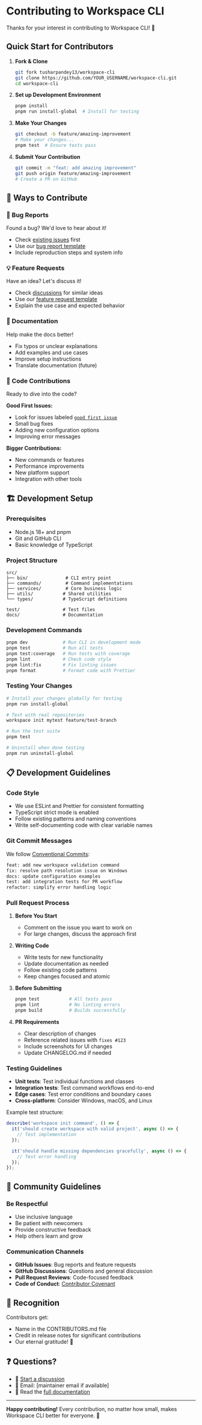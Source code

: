 # Contributing to Workspace CLI

Thanks for your interest in contributing to Workspace CLI! 🎉

## Quick Start for Contributors

1. **Fork & Clone**

   ```bash
   git fork tusharpandey13/workspace-cli
   git clone https://github.com/YOUR_USERNAME/workspace-cli.git
   cd workspace-cli
   ```

2. **Set up Development Environment**

   ```bash
   pnpm install
   pnpm run install-global  # Install for testing
   ```

3. **Make Your Changes**

   ```bash
   git checkout -b feature/amazing-improvement
   # Make your changes...
   pnpm test  # Ensure tests pass
   ```

4. **Submit Your Contribution**
   ```bash
   git commit -m "feat: add amazing improvement"
   git push origin feature/amazing-improvement
   # Create a PR on GitHub
   ```

## 🎯 Ways to Contribute

### 🐛 Bug Reports

Found a bug? We'd love to hear about it!

- Check [existing issues](https://github.com/tusharpandey13/workspace-cli/issues) first
- Use our [bug report template](https://github.com/tusharpandey13/workspace-cli/issues/new?template=bug_report.md)
- Include reproduction steps and system info

### 💡 Feature Requests

Have an idea? Let's discuss it!

- Check [discussions](https://github.com/tusharpandey13/workspace-cli/discussions) for similar ideas
- Use our [feature request template](https://github.com/tusharpandey13/workspace-cli/issues/new?template=feature_request.md)
- Explain the use case and expected behavior

### 📝 Documentation

Help make the docs better!

- Fix typos or unclear explanations
- Add examples and use cases
- Improve setup instructions
- Translate documentation (future)

### 🔧 Code Contributions

Ready to dive into the code?

**Good First Issues:**

- Look for issues labeled [`good first issue`](https://github.com/tusharpandey13/workspace-cli/labels/good%20first%20issue)
- Small bug fixes
- Adding new configuration options
- Improving error messages

**Bigger Contributions:**

- New commands or features
- Performance improvements
- New platform support
- Integration with other tools

## 🏗️ Development Setup

### Prerequisites

- Node.js 18+ and pnpm
- Git and GitHub CLI
- Basic knowledge of TypeScript

### Project Structure

```
src/
├── bin/              # CLI entry point
├── commands/         # Command implementations
├── services/         # Core business logic
├── utils/           # Shared utilities
└── types/           # TypeScript definitions

test/                # Test files
docs/                # Documentation
```

### Development Commands

```bash
pnpm dev             # Run CLI in development mode
pnpm test            # Run all tests
pnpm test:coverage   # Run tests with coverage
pnpm lint            # Check code style
pnpm lint:fix        # Fix linting issues
pnpm format          # Format code with Prettier
```

### Testing Your Changes

```bash
# Install your changes globally for testing
pnpm run install-global

# Test with real repositories
workspace init mytest feature/test-branch

# Run the test suite
pnpm test

# Uninstall when done testing
pnpm run uninstall-global
```

## 📋 Development Guidelines

### Code Style

- We use ESLint and Prettier for consistent formatting
- TypeScript strict mode is enabled
- Follow existing patterns and naming conventions
- Write self-documenting code with clear variable names

### Git Commit Messages

We follow [Conventional Commits](https://www.conventionalcommits.org/):

```bash
feat: add new workspace validation command
fix: resolve path resolution issue on Windows
docs: update configuration examples
test: add integration tests for PR workflow
refactor: simplify error handling logic
```

### Pull Request Process

1. **Before You Start**
   - Comment on the issue you want to work on
   - For large changes, discuss the approach first

2. **Writing Code**
   - Write tests for new functionality
   - Update documentation as needed
   - Follow existing code patterns
   - Keep changes focused and atomic

3. **Before Submitting**

   ```bash
   pnpm test           # All tests pass
   pnpm lint           # No linting errors
   pnpm build          # Builds successfully
   ```

4. **PR Requirements**
   - Clear description of changes
   - Reference related issues with `fixes #123`
   - Include screenshots for UI changes
   - Update CHANGELOG.md if needed

### Testing Guidelines

- **Unit tests**: Test individual functions and classes
- **Integration tests**: Test command workflows end-to-end
- **Edge cases**: Test error conditions and boundary cases
- **Cross-platform**: Consider Windows, macOS, and Linux

Example test structure:

```typescript
describe('workspace init command', () => {
  it('should create workspace with valid project', async () => {
    // Test implementation
  });

  it('should handle missing dependencies gracefully', async () => {
    // Test error handling
  });
});
```

## 🤝 Community Guidelines

### Be Respectful

- Use inclusive language
- Be patient with newcomers
- Provide constructive feedback
- Help others learn and grow

### Communication Channels

- **GitHub Issues**: Bug reports and feature requests
- **GitHub Discussions**: Questions and general discussion
- **Pull Request Reviews**: Code-focused feedback
- **Code of Conduct**: [Contributor Covenant](https://www.contributor-covenant.org/)

## 🎉 Recognition

Contributors get:

- Name in the CONTRIBUTORS.md file
- Credit in release notes for significant contributions
- Our eternal gratitude! 🙏

## ❓ Questions?

- 💬 [Start a discussion](https://github.com/tusharpandey13/workspace-cli/discussions)
- 📧 Email: [maintainer email if available]
- 📖 Read the [full documentation](./DOCS.md)

---

**Happy contributing!** Every contribution, no matter how small, makes Workspace CLI better for everyone. 🚀
